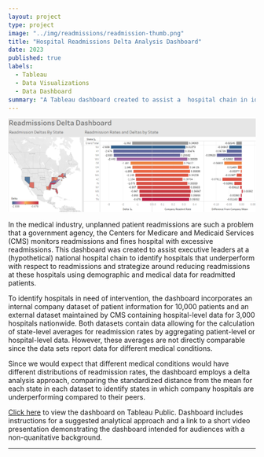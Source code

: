 ```yaml
---
layout: project
type: project
image: "../img/readmissions/readmission-thumb.png"
title: "Hospital Readmissions Delta Analysis Dashboard"
date: 2023
published: true
labels:
  - Tableau
  - Data Visualizations
  - Data Dashboard
summary: "A Tableau dashboard created to assist a  hospital chain in identifying and troubleshooting underperforming hospitals."
---
```


<img class="img-fluid" src="../img/readmissions/readmission-header.png">

In the medical industry, unplanned patient readmissions are such a problem that a government agency, the Centers for Medicare and Medicaid Services (CMS) monitors readmissions and fines hospital with excessive readmissions. This dashboard was created to assist executive leaders at a (hypothetical) national hospital chain to identify hospitals that underperform with respect to readmissions and strategize around reducing readmissions at these hospitals using demographic and medical data for readmitted patients.

To identify hospitals in need of intervention, the dashboard incorporates an internal company dataset of patient information for 10,000 patients and an external dataset maintained by CMS containing hospital-level data for 3,000 hospitals nationwide. Both datasets contain data allowing for the calculation of state-level averages for readmission rates by aggregating patient-level or hospital-level data. However, these averages are not directly comparable since the data sets report data for different medical conditions.

Since we would expect that different medical conditions would have different distributions of readmission rates, the dashboard employs a delta analysis approach, comparing the standardized distance from the mean for each state in each dataset to identify states in which company hospitals are underperforming compared to their peers.

[Click here](https://public.tableau.com/views/HospitalReadmissionDeltaDashboard/Instructions?:language=en-US&publish=yes&:display_count=n&:origin=viz_share_link) to view the dashboard on Tableau Public. Dashboard includes instructions for a suggested analytical approach and a link to a short video presentation demonstrating the dashboard intended for audiences with a non-quanitative background. 


<hr>

